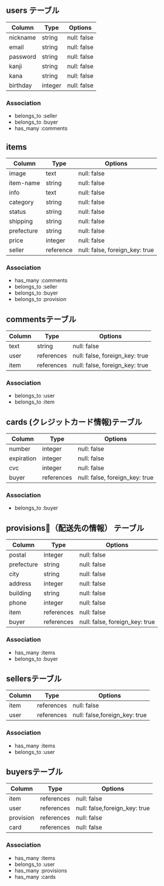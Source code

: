 ## users テーブル

| Column   | Type    | Options     |
| -------- | ------  | ----------- |
| nickname | string  | null: false |
| email    | string  | null: false |
| password | string  | null: false |
| kanji    | string  | null: false |
| kana     | string  | null: false |
| birthday | integer | null: false |

### Association

- belongs_to :seller
- belongs_to :buyer
- has_many :comments


## items 

| Column    | Type      | Options                        |
| ------    | ------    | ------------------------------ |
| image     | text      | null: false                    |
| item-name | string    | null: false                    |
| info      | text      | null: false                    |
| category  | string    | null: false                    |
| status    | string    | null: false                    |
| shipping  | string    | null: false                    |
| prefecture| string    | null: false                    |
| price     | integer   | null: false                    |
| seller    | reference | null: false, foreign_key: true |

### Association

- has_many :comments
- belongs_to :seller
- belongs_to :buyer
- belongs_to :provision


## commentsテーブル

| Column | Type       | Options                        |
| ------ | ---------- | ------------------------------ |
| text   | string     | null: false                    |
| user   | references | null: false, foreign_key: true |
| item   | references | null: false, foreign_key: true |

### Association

- belongs_to :user
- belongs_to :item

## cards (クレジットカード情報)テーブル

| Column     | Type       | Options                        |
| -------    | ---------- | ------------------------------ |
| number     | integer    | null: false                    |
| expiration | integer    | null: false                    |
| cvc        | integer    | null: false                    |
| buyer      | references | null: false, foreign_key: true |

### Association

- belongs_to :buyer

## provisions（配送先の情報） テーブル

| Column     | Type       | Options                        |
| -------    | ---------- | ------------------------------ |
| postal     | integer    | null: false                    |
| prefecture | string     | null: false                    |
| city       | string     | null: false                    |
| address    | integer    | null: false                    |
| building   | string     | null: false                    |
| phone      | integer    | null: false                    |
| item       | references | null: false                    |
| buyer      | references | null: false, foreign_key: true |

### Association

- has_many :items
- belongs_to :buyer

## sellersテーブル

| Column | Type       | Options                        |
| ------ | ---------- | ------------------------------ |
| item   | references | null: false                    |
| user   | references | null: false,foreign_key: true  |
### Association

- has_many :items
- belongs_to :user

## buyersテーブル

| Column      | Type       | Options                        |
| ----------- | ---------- | ------------------------------ |
| item        | references | null: false                    |
| user        | references | null: false,foreign_key: true  |
| provision   | references | null: false                    |
| card        | references | null: false                    |

### Association

- has_many :items
- belongs_to :user
- has_many :provisions
- has_many :cards

<!-- - has_many :rooms, through: room_users -->

